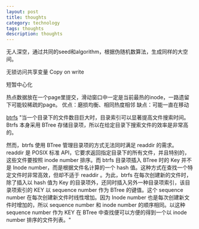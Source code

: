 ```yaml
---
layout: post
title: thoughts
category: technology
tags: thoughts
description: thoughts
---
```


无人深空，通过共同的seed和algorithm，根据伪随机数算法，生成同样的大空间。

无锁访问共享变量 Copy on write

短暂中心化

热点数据放在一个page里提交，滑动窗口中一定是当前最热的inode，一路遗留下可能较稀疏的page。
优点：磨损均衡、相同热度相邻
缺点：可能一直在移动

[btrfs](https://www.ibm.com/developerworks/cn/linux/l-cn-btrfs/)
"当一个目录下的文件数目巨大时，目录索引可以显著提高文件搜索时间。 Btrfs 本身采用 BTree 存储目录项，所以在给定目录下搜索文件的效率是非常高的。

然而，btrfs 使用 BTree 管理目录项的方式无法同时满足 readdir 的需求。 readdir 是 POSIX 标准 API，它要求返回指定目录下的所有文件，并且特别的，这些文件要按照 inode number 排序。而 btrfs 目录项插入 BTree 时的 Key 并不是 Inode number，而是根据文件名计算的一个 hash 值。这种方式在查找一个特定文件时非常高效，但却不适于 readdir 。为此，btrfs 在每次创建新的文件时，除了插入以 hash 值为 Key 的目录项外，还同时插入另外一种目录项索引，该目录项索引的 KEY 以 sequence number 作为 BTree 的键值。这个 sequence number 在每次创建新文件时线性增加。因为 Inode number 也是每次创建新文件时增加的，所以 sequence number 和 inode number 的顺序相同。以这种 sequence number 作为 KEY 在 BTree 中查找便可以方便的得到一个以 inode number 排序的文件列表。"